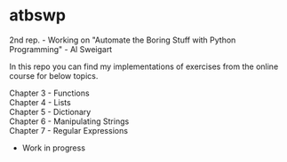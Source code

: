 # atbswp

2nd rep. - Working on "Automate the Boring Stuff with Python Programming" - Al Sweigart

In this repo you can find my implementations of exercises from the online course for below topics.

Chapter 3 - Functions<br>
Chapter 4 - Lists<br>
Chapter 5 - Dictionary<br>
Chapter 6 - Manipulating Strings<br>
Chapter 7 - Regular Expressions<br>

* Work in progress
